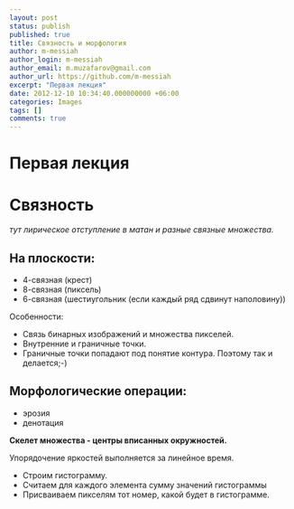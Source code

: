 ```yaml
---
layout: post
status: publish
published: true
title: Связность и морфология
author: m-messiah
author_login: m-messiah
author_email: m.muzafarov@gmail.com
author_url: https://github.com/m-messiah
excerpt: "Первая лекция"
date: 2012-12-10 10:34:40.000000000 +06:00
categories: Images
tags: []
comments: true
---
```

# Первая лекция #

# Связность #

*тут лирическое отступление в матан и разные связные множества.*

## На плоскости: ##

+	4-связная (крест)
+	8-связная (пиксель)
+	6-связная (шестиугольник (если каждый ряд сдвинут наполовину))

Особенности:

-	Связь бинарных изображений и множества пикселей.
-	Внутренние и граничные точки.
-	Граничные точки попадают под понятие контура. Поэтому так и делается;-)

## Морфологические операции: ##

+	эрозия
+	денотация

**Скелет множества - центры вписанных окружностей.**

Упорядочение яркостей выполняется за линейное время.

+	Строим гистограмму.
+	Считаем для каждого элемента сумму значений гистограммы
+	Присваиваем пикселям тот номер, какой будет в гистограмме.
